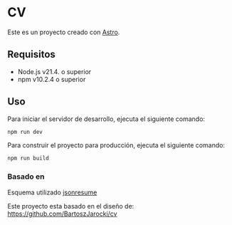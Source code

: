 # CV

Este es un proyecto creado con [Astro](https://astro.build).

## Requisitos

- Node.js v21.4. o superior
- npm v10.2.4 o superior

## Uso

Para iniciar el servidor de desarrollo, ejecuta el siguiente comando:

```bash
npm run dev
```

Para construir el proyecto para producción, ejecuta el siguiente comando:

```bash
npm run build
```

### Basado en

Esquema utilizado [jsonresume](https://jsonresume.org/schema/)

Este proyecto esta basado en el diseño de:
https://github.com/BartoszJarocki/cv

